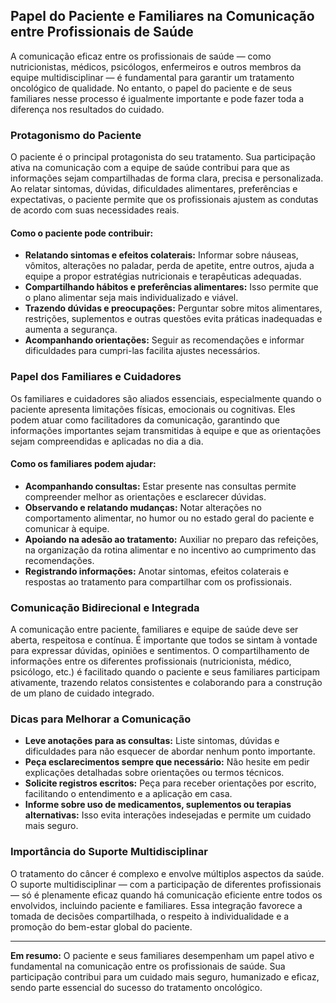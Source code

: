 
## Papel do Paciente e Familiares na Comunicação entre Profissionais de Saúde

A comunicação eficaz entre os profissionais de saúde — como nutricionistas, médicos, psicólogos, enfermeiros e outros membros da equipe multidisciplinar — é fundamental para garantir um tratamento oncológico de qualidade. No entanto, o papel do paciente e de seus familiares nesse processo é igualmente importante e pode fazer toda a diferença nos resultados do cuidado.

### Protagonismo do Paciente

O paciente é o principal protagonista do seu tratamento. Sua participação ativa na comunicação com a equipe de saúde contribui para que as informações sejam compartilhadas de forma clara, precisa e personalizada. Ao relatar sintomas, dúvidas, dificuldades alimentares, preferências e expectativas, o paciente permite que os profissionais ajustem as condutas de acordo com suas necessidades reais.

#### Como o paciente pode contribuir:

- **Relatando sintomas e efeitos colaterais:** Informar sobre náuseas, vômitos, alterações no paladar, perda de apetite, entre outros, ajuda a equipe a propor estratégias nutricionais e terapêuticas adequadas.
- **Compartilhando hábitos e preferências alimentares:** Isso permite que o plano alimentar seja mais individualizado e viável.
- **Trazendo dúvidas e preocupações:** Perguntar sobre mitos alimentares, restrições, suplementos e outras questões evita práticas inadequadas e aumenta a segurança.
- **Acompanhando orientações:** Seguir as recomendações e informar dificuldades para cumpri-las facilita ajustes necessários.

### Papel dos Familiares e Cuidadores

Os familiares e cuidadores são aliados essenciais, especialmente quando o paciente apresenta limitações físicas, emocionais ou cognitivas. Eles podem atuar como facilitadores da comunicação, garantindo que informações importantes sejam transmitidas à equipe e que as orientações sejam compreendidas e aplicadas no dia a dia.

#### Como os familiares podem ajudar:

- **Acompanhando consultas:** Estar presente nas consultas permite compreender melhor as orientações e esclarecer dúvidas.
- **Observando e relatando mudanças:** Notar alterações no comportamento alimentar, no humor ou no estado geral do paciente e comunicar à equipe.
- **Apoiando na adesão ao tratamento:** Auxiliar no preparo das refeições, na organização da rotina alimentar e no incentivo ao cumprimento das recomendações.
- **Registrando informações:** Anotar sintomas, efeitos colaterais e respostas ao tratamento para compartilhar com os profissionais.

### Comunicação Bidirecional e Integrada

A comunicação entre paciente, familiares e equipe de saúde deve ser aberta, respeitosa e contínua. É importante que todos se sintam à vontade para expressar dúvidas, opiniões e sentimentos. O compartilhamento de informações entre os diferentes profissionais (nutricionista, médico, psicólogo, etc.) é facilitado quando o paciente e seus familiares participam ativamente, trazendo relatos consistentes e colaborando para a construção de um plano de cuidado integrado.

### Dicas para Melhorar a Comunicação

- **Leve anotações para as consultas:** Liste sintomas, dúvidas e dificuldades para não esquecer de abordar nenhum ponto importante.
- **Peça esclarecimentos sempre que necessário:** Não hesite em pedir explicações detalhadas sobre orientações ou termos técnicos.
- **Solicite registros escritos:** Peça para receber orientações por escrito, facilitando o entendimento e a aplicação em casa.
- **Informe sobre uso de medicamentos, suplementos ou terapias alternativas:** Isso evita interações indesejadas e permite um cuidado mais seguro.

### Importância do Suporte Multidisciplinar

O tratamento do câncer é complexo e envolve múltiplos aspectos da saúde. O suporte multidisciplinar — com a participação de diferentes profissionais — só é plenamente eficaz quando há comunicação eficiente entre todos os envolvidos, incluindo paciente e familiares. Essa integração favorece a tomada de decisões compartilhada, o respeito à individualidade e a promoção do bem-estar global do paciente.

---

**Em resumo:** O paciente e seus familiares desempenham um papel ativo e fundamental na comunicação entre os profissionais de saúde. Sua participação contribui para um cuidado mais seguro, humanizado e eficaz, sendo parte essencial do sucesso do tratamento oncológico.
```
